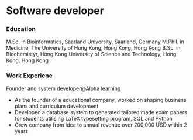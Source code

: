 # Software developer

### Education
M.Sc. in Bioinformatics, Saarland University, Saarland, Germany
M.Phil. in Medicine, The University of Hong Kong, Hong Kong, Hong Kong
B.Sc. in Biochemistyr, Hong Kong University of Science and Technology, Hong Kong, Hong Kong

### Work Experiene
Founder and system developer@Alpha learning
- As the founder of a educational company, worked on shaping business plans and curriculum development
- Developed a database system to generated tailored made exam papers for students utilising LaTeX typesetting program, SQL and Python
- Grew company from idea to annual revenue over 200,000 USD within 2 years
